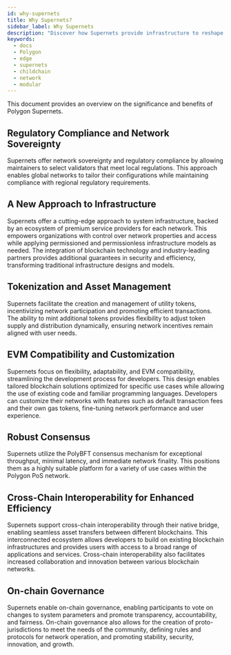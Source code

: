 ```yaml
---
id: why-supernets
title: Why Supernets?
sidebar_label: Why Supernets
description: "Discover how Supernets provide infrastructure to reshape the next generation of the web."
keywords:
  - docs
  - Polygon
  - edge
  - supernets
  - childchain
  - network
  - modular
---
```


This document provides an overview on the significance and benefits of Polygon Supernets.

## Regulatory Compliance and Network Sovereignty

Supernets offer network sovereignty and regulatory compliance by allowing maintainers to select validators that meet local regulations. This approach enables global networks to tailor their configurations while maintaining compliance with regional regulatory requirements.

## A New Approach to Infrastructure

Supernets offer a cutting-edge approach to system infrastructure, backed by an ecosystem of premium service providers for each network. This empowers organizations with control over network properties and access while applying permissioned and permissionless infrastructure models as needed. The integration of blockchain technology and industry-leading partners provides additional guarantees in security and efficiency, transforming traditional infrastructure designs and models.

## Tokenization and Asset Management

Supernets facilitate the creation and management of utility tokens, incentivizing network participation and promoting efficient transactions. The ability to mint additional tokens provides flexibility to adjust token supply and distribution dynamically, ensuring network incentives remain aligned with user needs.

## EVM Compatibility and Customization

Supernets focus on flexibility, adaptability, and EVM compatibility, streamlining the development process for developers. This design enables tailored blockchain solutions optimized for specific use cases while allowing the use of existing code and familiar programming languages. Developers can customize their networks with features such as default transaction fees and their own gas tokens, fine-tuning network performance and user experience.

## Robust Consensus

Supernets utilize the PolyBFT consensus mechanism for exceptional throughput, minimal latency, and immediate network finality. This positions them as a highly suitable platform for a variety of use cases within the Polygon PoS network.

## Cross-Chain Interoperability for Enhanced Efficiency

Supernets support cross-chain interoperability through their native bridge, enabling seamless asset transfers between different blockchains. This interconnected ecosystem allows developers to build on existing blockchain infrastructures and provides users with access to a broad range of applications and services. Cross-chain interoperability also facilitates increased collaboration and innovation between various blockchain networks.

## On-chain Governance

Supernets enable on-chain governance, enabling participants to vote on changes to system parameters and promote transparency, accountability, and fairness. On-chain governance also allows for the creation of proto-jurisdictions to meet the needs of the community, defining rules and protocols for network operation, and promoting stability, security, innovation, and growth.
